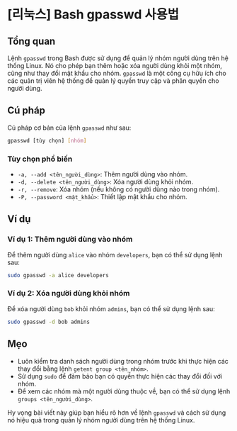 # [리눅스] Bash gpasswd 사용법

## Tổng quan
Lệnh `gpasswd` trong Bash được sử dụng để quản lý nhóm người dùng trên hệ thống Linux. Nó cho phép bạn thêm hoặc xóa người dùng khỏi một nhóm, cũng như thay đổi mật khẩu cho nhóm. `gpasswd` là một công cụ hữu ích cho các quản trị viên hệ thống để quản lý quyền truy cập và phân quyền cho người dùng.

## Cú pháp
Cú pháp cơ bản của lệnh `gpasswd` như sau:

```bash
gpasswd [tùy chọn] [nhóm]
```

### Tùy chọn phổ biến
- `-a, --add <tên_người_dùng>`: Thêm người dùng vào nhóm.
- `-d, --delete <tên_người_dùng>`: Xóa người dùng khỏi nhóm.
- `-r, --remove`: Xóa nhóm (nếu không có người dùng nào trong nhóm).
- `-P, --password <mật_khẩu>`: Thiết lập mật khẩu cho nhóm.

## Ví dụ
### Ví dụ 1: Thêm người dùng vào nhóm
Để thêm người dùng `alice` vào nhóm `developers`, bạn có thể sử dụng lệnh sau:

```bash
sudo gpasswd -a alice developers
```

### Ví dụ 2: Xóa người dùng khỏi nhóm
Để xóa người dùng `bob` khỏi nhóm `admins`, bạn có thể sử dụng lệnh sau:

```bash
sudo gpasswd -d bob admins
```

## Mẹo
- Luôn kiểm tra danh sách người dùng trong nhóm trước khi thực hiện các thay đổi bằng lệnh `getent group <tên_nhóm>`.
- Sử dụng `sudo` để đảm bảo bạn có quyền thực hiện các thay đổi đối với nhóm.
- Để xem các nhóm mà một người dùng thuộc về, bạn có thể sử dụng lệnh `groups <tên_người_dùng>`. 

Hy vọng bài viết này giúp bạn hiểu rõ hơn về lệnh `gpasswd` và cách sử dụng nó hiệu quả trong quản lý nhóm người dùng trên hệ thống Linux.